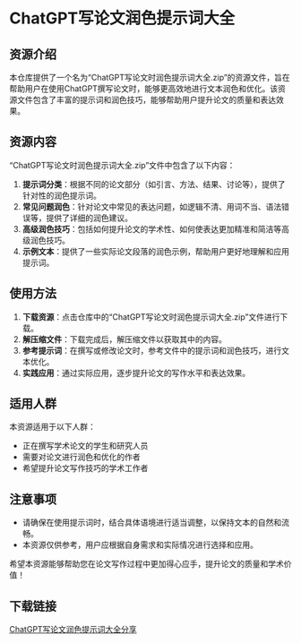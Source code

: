 # ChatGPT写论文润色提示词大全

## 资源介绍

本仓库提供了一个名为“ChatGPT写论文时润色提示词大全.zip”的资源文件，旨在帮助用户在使用ChatGPT撰写论文时，能够更高效地进行文本润色和优化。该资源文件包含了丰富的提示词和润色技巧，能够帮助用户提升论文的质量和表达效果。

## 资源内容

“ChatGPT写论文时润色提示词大全.zip”文件中包含了以下内容：

1. **提示词分类**：根据不同的论文部分（如引言、方法、结果、讨论等），提供了针对性的润色提示词。
2. **常见问题润色**：针对论文中常见的表达问题，如逻辑不清、用词不当、语法错误等，提供了详细的润色建议。
3. **高级润色技巧**：包括如何提升论文的学术性、如何使表达更加精准和简洁等高级润色技巧。
4. **示例文本**：提供了一些实际论文段落的润色示例，帮助用户更好地理解和应用提示词。

## 使用方法

1. **下载资源**：点击仓库中的“ChatGPT写论文时润色提示词大全.zip”文件进行下载。
2. **解压缩文件**：下载完成后，解压缩文件以获取其中的内容。
3. **参考提示词**：在撰写或修改论文时，参考文件中的提示词和润色技巧，进行文本优化。
4. **实践应用**：通过实际应用，逐步提升论文的写作水平和表达效果。

## 适用人群

本资源适用于以下人群：

- 正在撰写学术论文的学生和研究人员
- 需要对论文进行润色和优化的作者
- 希望提升论文写作技巧的学术工作者

## 注意事项

- 请确保在使用提示词时，结合具体语境进行适当调整，以保持文本的自然和流畅。
- 本资源仅供参考，用户应根据自身需求和实际情况进行选择和应用。

希望本资源能够帮助您在论文写作过程中更加得心应手，提升论文的质量和学术价值！

## 下载链接

[ChatGPT写论文润色提示词大全分享](https://pan.quark.cn/s/a54c660861e5)